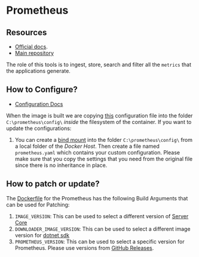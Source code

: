 # Prometheus

## Resources

- [Official docs](https://prometheus.io/docs/introduction/overview/).
- [Main repository](https://github.com/prometheus/prometheus)

The role of this tools is to ingest, store, search and filter all the `metrics` that the applications generate.

## How to Configure?

- [Configuration Docs](https://prometheus.io/docs/prometheus/latest/configuration/configuration/)

When the image is built we are copying [this](./config/prometheus.yaml) configuration file into the folder `C:\prometheus\config\` _inside_ the filesystem of the container.
If you want to update the configurations:

1. You can create a [bind mount](https://docs.docker.com/engine/storage/bind-mounts/) into the folder `C:\prometheus\config\` from a local folder of the _Docker Host_. Then create a file named `prometheus.yaml` which contains your custom configuration. Please make sure that you copy the settings that you need from the original file since there is no inheritance in place.

## How to patch or update?

The [Dockerfile](./Dockerfile) for the Prometheus has the following Build Arguments that can be used for Patching:

1. `IMAGE_VERSION`: This can be used to select a different version of [Server Core](https://mcr.microsoft.com/artifact/mar/windows/servercore/tags)
1. `DOWNLOADER_IMAGE_VERSION`: This can be used to select a different image version for [dotnet sdk](https://mcr.microsoft.com/artifact/mar/dotnet/sdk)
1. `PROMETHEUS_VERSION`: This can be used to select a specific version for Prometheus. Please use versions from [GitHub Releases](https://github.com/prometheus/prometheus/releases).
